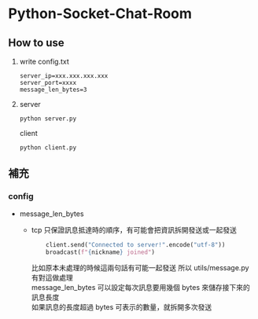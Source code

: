 # Python-Socket-Chat-Room

## How to use
1. write config.txt
    ```
    server_ip=xxx.xxx.xxx.xxx 
    server_port=xxxx
    message_len_bytes=3
    ```
2. server
    ```
    python server.py
    ```
    client
    ```
    python client.py
    ```

## 補充
### config
- message_len_bytes

    - tcp 只保證訊息抵達時的順序，有可能會把資訊拆開發送或一起發送
        ```python
            client.send("Connected to server!".encode("utf-8"))
            broadcast(f"{nickname} joined")
        ```
        比如原本未處理的時候這兩句話有可能一起發送
        所以 utils/message.py 有對這做處理<br/>
        message_len_bytes 可以設定每次訊息要用幾個 bytes 來儲存接下來的訊息長度<br/>
        如果訊息的長度超過 bytes 可表示的數量，就拆開多次發送
